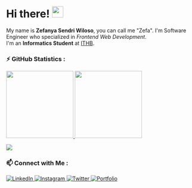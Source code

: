<!--
**zefanyasendri/zefanyasendri** is a ✨ _special_ ✨ repository because its `README.md` (this file) appears on your GitHub profile.

Here are some ideas to get you started:

- 🔭 I’m currently working on ...
- 👀 I’m interested in Mobile Development, Web Development, and UI/UX Designer
- 🌱 I’m currently learning Mobile Development
- 👯 I’m looking to collaborate on ...
- 🤔 I’m looking for help with ...
- 💬 Ask me about ...
- 📫 How to reach me: ...
- 😄 Pronouns: ...
- ⚡ Fun fact: ...
-->

# Hi there! <img src="https://raw.githubusercontent.com/MartinHeinz/MartinHeinz/master/wave.gif" width="30px">

My name is **Zefanya Sendri Wiloso**, you can call me "Zefa". I'm Software Engineer who specialized in _Frontend Web Development_.\
I'm an **Informatics Student** at [ITHB](https://www.ithb.ac.id/).

<!-- ### 📚 Tech Stack & Tools :
<a href="https://www.w3.org/html/" target="_blank"> <img src="https://www.vectorlogo.zone/logos/w3_html5/w3_html5-icon.svg" alt="HTML5" width="25" height="25"/> </a> 
<a href="https://www.w3schools.com/css/" target="_blank"> <img src="https://www.vectorlogo.zone/logos/w3_css/w3_css-icon.svg" alt="CSS3" width="25" height="25"/> </a> 
<a href="https://developer.mozilla.org/en-US/docs/Web/JavaScript" target="_blank"> <img src="https://raw.githubusercontent.com/devicons/devicon/master/icons/javascript/javascript-original.svg" alt="Javascript" width="25" height="25"/> </a> 
<a href="https://www.w3schools.com/java/" target="_blank"> <img src="https://www.vectorlogo.zone/logos/java/java-icon.svg" alt="Java" width="25" height="25"/> </a>
<a href="https://kotlinlang.org/" target="_blank"> <img src="https://seeklogo.com/images/K/kotlin-logo-30C1970B05-seeklogo.com.png" alt="Kotlin" width="25" height="25"/> </a> 
<a href="https://go.dev/" target="_blank"> <img src="https://www.vectorlogo.zone/logos/golang/golang-official.svg" alt="Go" width="25" height="25"/> </a>
<a href="https://www.w3.org/mysql/" target="_blank"> <img src="https://www.vectorlogo.zone/logos/mysql/mysql-icon.svg" alt="MySQL" width="25" height="25"/> </a>
<a href="https://git-scm.com/" target="_blank"> <img src="https://www.vectorlogo.zone/logos/git-scm/git-scm-icon.svg" alt="Git" width="25" height="25"/> </a> 
<a href="https://postman.com" target="_blank"> <img src="https://www.vectorlogo.zone/logos/getpostman/getpostman-icon.svg" alt="Postman" width="25" height="25"/> </a> 
<a href="https://www.figma.com/" target="_blank" rel="noreferrer"> <img src="https://www.vectorlogo.zone/logos/figma/figma-icon.svg" alt="Figma" width="25" height="25"/> </a>
<a href="https://code.visualstudio.com/" target="_blank" rel="noreferrer"> <img src="https://www.vectorlogo.zone/logos/visualstudio_code/visualstudio_code-icon.svg" alt="VSCode" width="25" height="25"/> </a> -->
<!-- <a href="https://www.mongodb.com/" target="_blank"> <img src="https://www.vectorlogo.zone/logos/mongodb/mongodb-icon.svg" alt="MongoDB" width="25" height="25"/> </a> -->
<!-- <a href="https://www.jetbrains.com/idea/" target="_blank" rel="noreferrer"> <img src="https://seeklogo.com/images/I/intellij-idea-logo-F0395EF783-seeklogo.com.png" alt="IntelliJ" width="25" height="25"/> </a> -->
<!-- <img src="https://github.com/devicons/devicon/blob/master/icons/php/php-plain.svg" title="PHP" alt="PHP" width="40" height="40"/>&nbsp;
<img src="https://github.com/devicons/devicon/blob/master/icons/python/python-original.svg" title="Python" alt="Python" width="40" height="40"/>&nbsp;
<img src="https://github.com/devicons/devicon/blob/master/icons/vuejs/vuejs-original-wordmark.svg" title="VueJS" alt="VueJS" width="40" height="40"/>&nbsp; -->

### :zap: GitHub Statistics :
<p align="left">
  <a href="https://github.com/zefanyasendri">
    <img height="180em" src="https://github-readme-stats.vercel.app/api?username=zefanyasendri&theme=yeblu&show_icons=true"/>
    <img height="180em" src="https://github-readme-stats.vercel.app//api/top-langs/?username=zefanyasendri&theme=yeblu&layout=compact"/>
  </a>
</p>

![](https://komarev.com/ghpvc/?username=your-github-username)

### 📫 Connect with Me :
<p> 
  <a href="https://www.linkedin.com/in/zefanyasendri/" target="_blank">
    <img alt="LinkedIn" src="https://img.shields.io/badge/linkedin-%230077B5.svg?&style=for-the-badge&logo=linkedin&logoColor=white" />
  </a> 
  <a href="https://www.instagram.com/zefanyasendri/" target="_blank">
    <img alt="Instagram" src="https://img.shields.io/badge/instagram-%23E4405F.svg?&style=for-the-badge&logo=instagram&logoColor=white" />
  </a> 
  <a href="https://twitter.com/zefanyasendrii" target="_blank">
    <img alt="Twitter" src="https://img.shields.io/badge/twitter-1DA1F2?style=for-the-badge&logo=twitter&logoColor=white" />
  </a> 
  <a href="https://zefanyasendri.github.io/" target="_blank">
    <img alt="Portfolio" src="https://img.shields.io/badge/my_portfolio-000?style=for-the-badge&logo=ko-fi&logoColor=white" />
  </a> 
</p>

